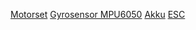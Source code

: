 
[Motorset](https://www.amazon.de/-/en/Brushless-Outrunner-Aircraft-KKmulticopter-Quadcopter/dp/B07VR9FR6R?th=1)
[Gyrosensor MPU6050](https://www.amazon.de/ARCELI-Beschleunigungssensor-Motion-Sensing-Spiele-Fußgänger-Navigatoren-Haltungs-Verknüpfungen/dp/B0CLS2JY43/ref=sr_1_4?dib=eyJ2IjoiMSJ9.Q1s4aL4ayXqk7UIPMXERyoUjo7V3x9kSy2_3wUMEX3W-j7ZHBimOVjXUfKHPS_QvJ-W93_beybfy9Ib0V8I2ghw3DEcoKUuRvoelAoWNJaxvq8mEVNC7bP0dFBZRtbTm8dxX-kcHN5gIEbdduI8ZfIpOwxzw37atD5U66KBVW4ffu6EWG73vCWATkODSq2OaV09XmXFpXYg2p5tPxm86MjZWlJ_y_-yEE-TeBphQe-A.QeQRLMoQNpzT0iRAtsUzZL6A19gBbmvWm5ddlR2oMFo&dib_tag=se&keywords=mpu6050&qid=1739530825&sr=8-4)
[Akku]()
[ESC](https://www.amazon.de/gp/product/B0BD3XTBLD/ref=ewc_pr_img_1?smid=AHJIHYSV33HO3&psc=1)
